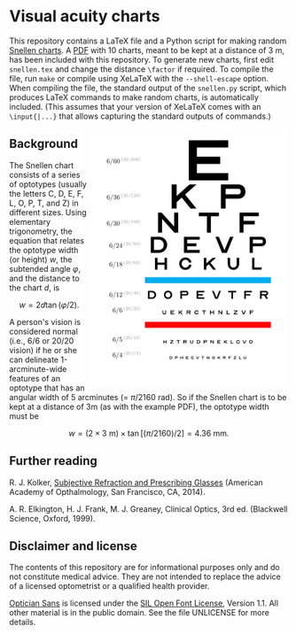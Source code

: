 # Visual acuity charts

This repository contains a LaTeX file and a Python script for making
random [Snellen charts][snellen].  A [PDF][pdf] with 10 charts, meant to
be kept at a distance of 3 m, has been included with this repository.
To generate new charts, first edit `snellen.tex` and change the distance
`\factor` if required.  To compile the file, run `make` or compile using
XeLaTeX with the `--shell-escape` option.  When compiling the file, the
standard output of the `snellen.py` script, which produces LaTeX
commands to make random charts, is automatically included.  (This
assumes that your version of XeLaTeX comes with an `\input{|...}` that
allows capturing the standard outputs of commands.)

<img align="right" width=360px src="https://raw.githubusercontent.com/manu-mannattil/assets/master/vachart/snellen.svg"/>

## Background

The Snellen chart consists of a series of optotypes (usually the letters
C, D, E, F, L, O, P, T, and Z) in different sizes. Using elementary
trigonometry, the equation that relates the optotype width (or height)
$w$, the subtended angle $φ$, and the distance to the chart $d$,
is

$$w = 2d\tan(\varphi/2).$$

A person's vision is considered normal (i.e., 6/6 or 20/20 vision) if he
or she can delineate 1-arcminute-wide features of an optotype that has
an angular width of 5 arcminutes (= $π/2160~\text{rad}$).  So if the Snellen chart is to be kept
at a distance of 3m (as with the example PDF), the optotype width must
be

$$w = (2×3~\text{m})\times\tan[(\pi/2160)/2] = 4.36~\text{mm}.$$

## Further reading

R. J. Kolker, [Subjective Refraction and Prescribing Glasses][sub] (American Academy of Opthalmology, San Francisco, CA, 2014).

A. R. Elkington, H. J. Frank, M. J. Greaney, Clinical Optics, 3rd ed. (Blackwell Science, Oxford, 1999).

## Disclaimer and license

The contents of this repository are for informational purposes only and
do not constitute medical advice. They are not intended to replace the
advice of a licensed optometrist or a qualified health provider.

[Optician Sans][optsans] is licensed under the [SIL Open Font
License][sil], Version 1.1.  All other material is in the public domain.
See the file UNLICENSE for more details.

[snellen]: https://en.wikipedia.org/wiki/Snellen_chart
[optsans]: https://optician-sans.com
[sil]: http://scripts.sil.org/OFL
[sub]: http://web.archive.org/web/20220309081507/https://www.aao.org/Assets/563fc40b-1466-477e-bc12-4e62f8b2d324/635476894936870000/subjective-refraction-prescribing-glasses-pdf
[pdf]: https://raw.githubusercontent.com/manu-mannattil/vachart/master/snellen.pdf
